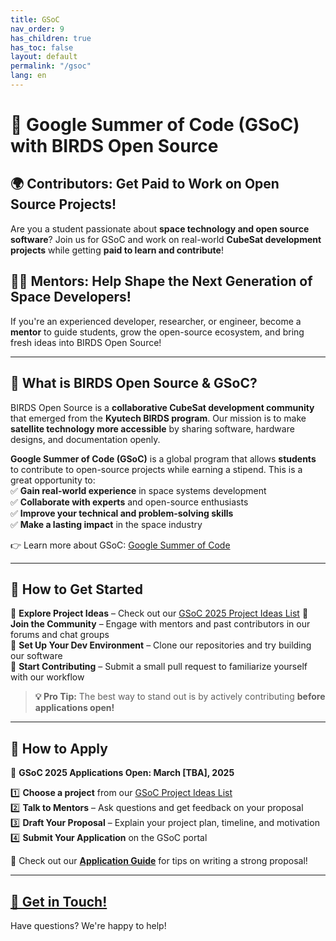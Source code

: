 ```yaml
---
title: GSoC 
nav_order: 9
has_children: true
has_toc: false
layout: default
permalink: "/gsoc"
lang: en
---
```



# 🚀 Google Summer of Code (GSoC) with BIRDS Open Source  

## 🌍 Contributors: Get Paid to Work on Open Source Projects!  
Are you a student passionate about **space technology and open source software**? Join us for GSoC and work on real-world **CubeSat development projects** while getting **paid to learn and contribute**!  

## 👩‍🏫 Mentors: Help Shape the Next Generation of Space Developers!  
If you're an experienced developer, researcher, or engineer, become a **mentor** to guide students, grow the open-source ecosystem, and bring fresh ideas into BIRDS Open Source!  

---

## 📌 What is BIRDS Open Source & GSoC?  
BIRDS Open Source is a **collaborative CubeSat development community** that emerged from the **Kyutech BIRDS program**. Our mission is to make **satellite technology more accessible** by sharing software, hardware designs, and documentation openly.  

**Google Summer of Code (GSoC)** is a global program that allows **students** to contribute to open-source projects while earning a stipend. This is a great opportunity to:  
✅ **Gain real-world experience** in space systems development  
✅ **Collaborate with experts** and open-source enthusiasts  
✅ **Improve your technical and problem-solving skills**  
✅ **Make a lasting impact** in the space industry  

👉 Learn more about GSoC: [Google Summer of Code](https://summerofcode.withgoogle.com)  

---

## 🚀 How to Get Started  
🔹 **Explore Project Ideas** – Check out our [GSoC 2025 Project Ideas List]({{site.url}}/gsoc-ideas-2025)
🔹 **Join the Community** – Engage with mentors and past contributors in our forums and chat groups  
🔹 **Set Up Your Dev Environment** – Clone our repositories and try building our software  
🔹 **Start Contributing** – Submit a small pull request to familiarize yourself with our workflow  

> **💡 Pro Tip:** The best way to stand out is by actively contributing **before applications open!**  

---

## 📝 How to Apply  
📅 **GSoC 2025 Applications Open: March [TBA], 2025**  

1️⃣ **Choose a project** from our [GSoC Project Ideas List]({{site.url}}/gsoc-ideas-2025)  
2️⃣ **Talk to Mentors** – Ask questions and get feedback on your proposal  
3️⃣ **Draft Your Proposal** – Explain your project plan, timeline, and motivation  
4️⃣ **Submit Your Application** on the GSoC portal  

🔗 Check out our **[Application Guide]({{site.url}}/gsoc-application-guide)** for tips on writing a strong proposal!  

---

## [📩 Get in Touch!](mailto:{{site.email}})
Have questions? We're happy to help!  